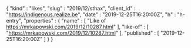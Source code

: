 {
  "kind" : "likes",
  "slug" : "2019/12/sthax",
  "client_id" : "https://indigenous.realize.be",
  "date" : "2019-12-25T16:20:00Z",
  "h" : "h-entry",
  "properties" : {
    "name" : [ "Like of https://mrkapowski.com/2019/12/10287.html" ],
    "like-of" : [ "https://mrkapowski.com/2019/12/10287.html" ],
    "published" : [ "2019-12-25T16:20:00Z" ]
  }
}
